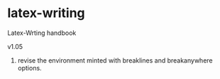 # latex-writing
Latex-Wrting handbook

v1.05 
1. revise the environment minted with breaklines and breakanywhere options.
